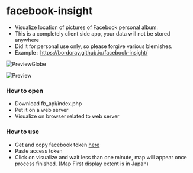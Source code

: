 # facebook-insight
- Visualize location of pictures of Facebook personal album.
- This is a completely client side app, your data will not be stored anywhere
- Did it for personal use only, so please forgive various blemishes.
- Example : https://bordoray.github.io/facebook-insight/

![PreviewGlobe](https://github.com/bordoray/facebook-insight/blob/main/fbinsight_Globe.gif?raw=true)

![Preview](https://user-images.githubusercontent.com/26103833/182764358-2f4a8800-647e-44e2-8be0-7502d4613af6.png)

### How to open
- Download fb_api/index.php
- Put it on a web server
- Visualize on browser related to web server

### How to use
- Get and copy facebook token <a href="https://developers.facebook.com/tools/explorer/?method=GET&path=me%3Ffields%3Did%2Cname&version=v2.11" target="_blank">here</a>
- Paste access token
- Click on visualize and wait less than one minute, map will appear once process finished.
(Map First display extent is in Japan)
